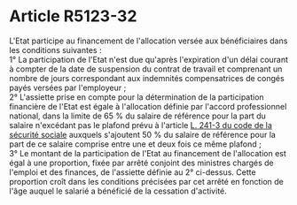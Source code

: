# Article R5123-32

L'Etat participe au financement de l'allocation versée aux bénéficiaires dans les conditions suivantes :   
1° La participation de l'Etat n'est due qu'après l'expiration d'un délai courant à compter de la date de suspension du contrat de travail et comprenant un nombre de jours correspondant aux indemnités compensatrices de congés payés versées par l'employeur ;   
2° L'assiette prise en compte pour la détermination de la participation financière de l'Etat est égale à l'allocation définie par l'accord professionnel national, dans la limite de 65 % du salaire de référence pour la part du salaire n'excédant pas le plafond prévu à l'article [L. 241-3 du code de la sécurité sociale][1] auxquels s'ajoutent 50 % du salaire de référence pour la part de ce salaire comprise entre une et deux fois ce même plafond ;   
3° Le montant de la participation de l'Etat au financement de l'allocation est égal à une proportion, fixée par arrêté conjoint des ministres chargés de l'emploi et des finances, de l'assiette définie au 2° ci-dessus. Cette proportion croît dans les conditions précisées par cet arrêté en fonction de l'âge auquel le salarié a bénéficié de la cessation d'activité.

 [1]: /affichCodeArticle.do?cidTexte=LEGITEXT000006073189&idArticle=LEGIARTI000006741897&dateTexte=&categorieLien=cid